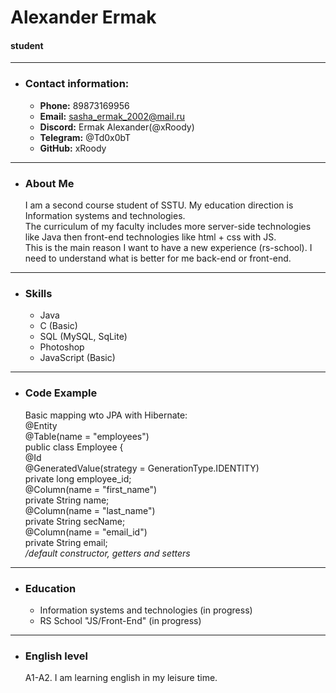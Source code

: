 # Alexander Ermak

#### student

___

- ### Contact information:

  - **Phone:** 89873169956
  - **Email:** sasha_ermak_2002@mail.ru
  - **Discord:** Ermak Alexander(@xRoody)
  - **Telegram:** @Td0x0bT
  - **GitHub:** xRoody

___

- ### About Me

  I am a second course student of SSTU. My education direction is Information systems and technologies.    
  The curriculum of my faculty includes more server-side technologies like Java then front-end technologies like html + css with JS.    
  This is the main reason I want to have a new experience (rs-school). I need to understand what is better for me back-end or front-end.

___   

- ### Skills

  - Java
  - C (Basic)
  - SQL (MySQL, SqLite)
  - Photoshop
  - JavaScript (Basic)

___   

- ### Code Example   

  Basic mapping wto JPA with Hibernate:   
  @Entity   
  @Table(name = "employees")   
  public class Employee {   
  @Id   
  @GeneratedValue(strategy = GenerationType.IDENTITY)   
  private long employee_id;   
  @Column(name = "first_name")   
  private String name;   
  @Column(name = "last_name")   
  private String secName;   
  @Column(name = "email_id")   
  private String email;   
  */default constructor, getters and setters*   

___   


- ### Education

  - Information systems and technologies (in progress)
  - RS School "JS/Front-End" (in progress)

___   

- ### English level

  A1-A2. I am learning english in my leisure time.

